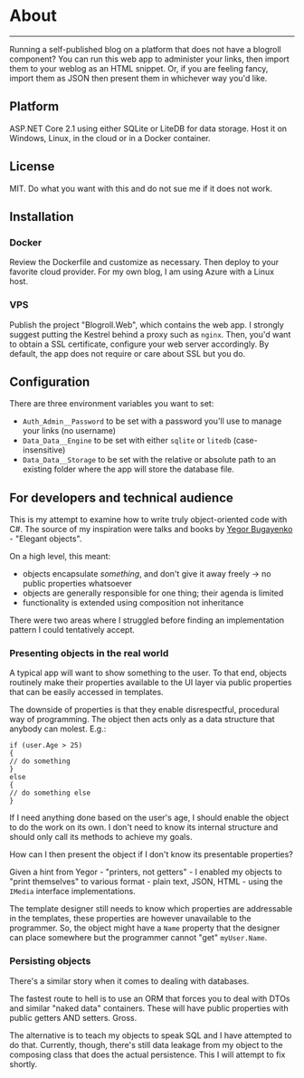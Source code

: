 # About
---

Running a self-published blog on a platform that does not have a blogroll component? You can run this web app to administer your links, then import them to your weblog as an HTML snippet. Or, if you are feeling fancy, import them as JSON then present them in whichever way you'd like.

## Platform
ASP.NET Core 2.1 using either SQLite or LiteDB for data storage. Host it on Windows, Linux, in the cloud or in a Docker container.

## License

MIT. Do what you want with this and do not sue me if it does not work.

## Installation
### Docker
Review the Dockerfile and customize as necessary. Then deploy to your favorite cloud provider. For my own blog, I am using Azure with a Linux host.

### VPS
Publish the project "Blogroll.Web", which contains the web app. I strongly suggest putting the Kestrel behind a proxy such as `nginx`. Then, you'd
want to obtain a SSL certificate, configure your web server accordingly. By default, the app does not require or care about SSL but you do.

## Configuration
There are three environment variables you want to set:
- `Auth_Admin__Password` to be set with a password you'll use to manage your links (no username)
- `Data_Data__Engine` to be set with either `sqlite` or `litedb` (case-insensitive)
- `Data_Data__Storage` to be set with the relative or absolute path to an existing folder where the app will store the database file.

## For developers and technical audience
This is my attempt to examine how to write truly object-oriented code with C#. The source of my inspiration were talks and books by [Yegor Bugayenko](<https://www.yegor256.com/>) - "Elegant objects".

On a high level, this meant:

- objects encapsulate *something*, and don't give it away freely -> no public properties whatsoever
- objects are generally responsible for one thing; their agenda is limited
- functionality is extended using composition not inheritance

There were two areas where I struggled before finding an implementation pattern I could tentatively accept.

### Presenting objects in the real world

A typical app will want to show something to the user. To that end, objects routinely make their properties available to the UI layer via public properties that can be easily accessed in templates.

The downside of properties is that they enable disrespectful, procedural way of programming. The object then acts only as a data structure that anybody can molest. E.g.:

```
if (user.Age > 25)
{
// do something
}
else 
{
// do something else
}
```
If I need anything done based on the user's age, I should enable the object to do the work on its own. I don't need to know its internal structure and should only call its methods to achieve my goals.

How can I then present the object if I don't know its presentable properties?

Given a hint from Yegor - "printers, not getters" - I enabled my objects to "print themselves" to various format - plain text, JSON, HTML - using the `IMedia` interface implementations.

The template designer still needs to know which properties are addressable in the templates, these properties are however unavailable to the programmer. So, the object might have a `Name` property that the designer can place somewhere but the programmer cannot "get" `myUser.Name`.

### Persisting objects

There's a similar story when it comes to dealing with databases.

The fastest route to hell is to use an ORM that forces you to deal with DTOs and similar "naked data" containers. These will have public properties with public getters AND setters. Gross.

The alternative is to teach my objects to speak SQL and I have attempted to do that. Currently, though, there's still data leakage from my object to the composing class that does the actual persistence. This I will attempt to fix shortly.


